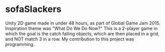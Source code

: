 # sofaSlackers
Unity 2D game made in under 48 hours, as part of Global Game Jam 2015.
Inspiration theme was "What Do We Do Now?"
This is a 2-player game in which the goal is the catch falling objects, which are then placed in a grid, and NOT match 3 in a row.
My contribution to this project was programming.
